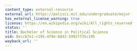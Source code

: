 ```yaml
---
content_type: external-resource
external_url: https://polisci.mit.edu/undergraduate/major
has_external_license_warning: true
license: https://en.wikipedia.org/wiki/All_rights_reserved
status: ''
title: Bachelor of Science in Political Science
uid: 8eccb7e1-c195-4f9e-8843-59927f35c195
wayback_url: ''
---
```

